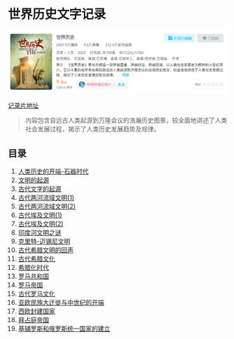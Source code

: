 # 世界历史文字记录

![世界历史封面图片](./assets/imgs/home.png)

[记录片地址](https://www.bilibili.com/bangumi/play/ss41863)

> 内容包含自远古人类起源到万隆会议的浩瀚历史图景，较全面地讲述了人类社会发展过程，揭示了人类历史发展趋势及规律。

## 目录

1. [人类历史的开端-石器时代](./世界历史/1.人类历史的开端-石器时代.md)
2. [文明的起源](./世界历史/2.文明的起源.md)
3. [古代文字的起源](./世界历史/3.古代文字的起源.md)
4. [古代两河流域文明(1)](./世界历史/4.古代两河流域文明(1).md)
5. [古代两河流域文明(2)](./世界历史/5.古代两河流域文明(2).md)
6. [古代埃及文明(1)](./世界历史/6.古代埃及文明(1).md)
7. [古代埃及文明(2)](./世界历史/7.古代埃及文明(2).md)
8. [印度河文明之谜](./世界历史/8.印度河文明之谜.md)
9. [克里特-迈锡尼文明](./世界历史/9.克里特-迈锡尼文明.md)
10. [古代希腊文明的回声](./世界历史/10.古代希腊文明的回声.md)
11. [古代希腊文化](./世界历史/11.古代希腊文化.md)
12. [希腊化时代](./世界历史/12.希腊化时代.md)
13. [罗马共和国](./世界历史/13.罗马共和国.md)
14. [罗马帝国](./世界历史/14.罗马帝国.md)
15. [古代罗马文化](./世界历史/15.古代罗马文化.md)
16. [亚欧民族大迁徙与中世纪的开端](./世界历史/16.亚欧民族大迁徙与中世纪的开端.md)
17. [西欧封建国家](./世界历史/17.西欧封建国家.md)
18. [拜占庭帝国](./世界历史/18.拜占庭帝国.md)
19. [基辅罗斯和俄罗斯统一国家的建立](./世界历史/19.基辅罗斯和俄罗斯统一国家的建立.md)
